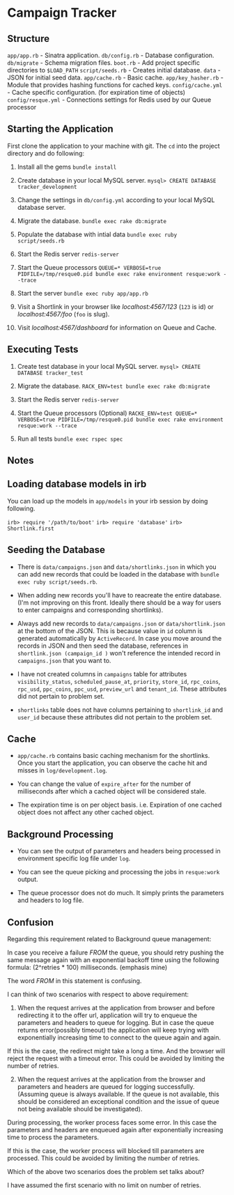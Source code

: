 Campaign Tracker
========

Structure
---------

`app/app.rb`        - Sinatra application.
`db/config.rb`      - Database configuration.
`db/migrate`        - Schema migration files.
`boot.rb`           - Add project specific directories to `$LOAD_PATH`
`script/seeds.rb`   - Creates initial database.
`data`              - JSON for initial seed data.
`app/cache.rb`      - Basic cache.
`app/key_hasher.rb` - Module that provides hashing functions for cached keys.
`config/cache.yml`  - Cache specific configuration. (for expiration time of objects)
`config/resque.yml` - Connections settings for Redis used by our Queue processor

Starting the Application
---------

First clone the application to your machine with git. The `cd` into the project directory and do following:

1. Install all the gems
  `bundle install`

2. Create database in your local MySQL server.
  `mysql> CREATE DATABASE tracker_development`

3. Change the settings in `db/config.yml` according to your local MySQL database server.

4. Migrate the database.
  `bundle exec rake db:migrate`

5. Populate the database with intial data
  `bundle exec ruby script/seeds.rb`

6. Start the Redis server
   `redis-server`

7. Start the Queue processors
   `QUEUE=* VERBOSE=true PIDFILE=/tmp/resque0.pid bundle exec rake environment resque:work --trace`

8. Start the server
  `bundle exec ruby app/app.rb`

9. Visit a Shortlink in your browser like *localhost:4567/123* (`123` is id) or *localhost:4567/foo* (`foo` is slug).

10. Visit *localhost:4567/dashboard* for information on Queue and Cache.

Executing Tests
---------

1. Create test database in your local MySQL server.
  `mysql> CREATE DATABASE tracker_test`

2. Migrate the database.
  `RACK_ENV=test bundle exec rake db:migrate`

3. Start the Redis server
   `redis-server`

7. Start the Queue processors (Optional)
   `RACKE_ENV=test QUEUE=* VERBOSE=true PIDFILE=/tmp/resque0.pid bundle exec rake environment resque:work --trace`

4. Run all tests
  `bundle exec rspec spec`

Notes
---------

Loading database models in irb
---------

You can load up the models in `app/models` in your irb session by doing following.

  `irb> require '/path/to/boot'`
  `irb> require 'database'`
  `irb> Shortlink.first`

Seeding the Database
---------

- There is `data/campaigns.json` and `data/shortlinks.json` in which you can add new records that could be loaded in the database with `bundle exec ruby script/seeds.rb`.

- When adding new records you'll have to reacreate the entire database. (I'm not improving on this front. Ideally there should be a way for users to enter campaigns and corresponding shortlinks).

- Always add new records to `data/campaigns.json` or `data/shortlink.json` at the bottom of the JSON. This is because value in `id` column is generated automatically by `ActiveRecord`. In case you move around the records in JSON and then seed the database, references in `shortlink.json (campaign_id )` won't reference the intended record in `campaigns.json` that you want to.

- I have not created columns in `campaigns` table for attributes `visibility_status`, `scheduled_pause_at`, `priority`, `store_id`, `rpc_coins`, `rpc_usd`, `ppc_coins`, `ppc_usd`, `preview_url` and `tenant_id`. These attributes did not pertain to problem set.

- `shortlinks` table does not have columns pertaining to `shortlink_id` and `user_id` because these attributes did not pertain to the problem set.

Cache
---------

- `app/cache.rb` contains basic caching mechanism for the shortlinks. Once you start the application, you can observe the cache hit and misses in `log/development.log`.

- You can change the value of `expire_after` for the number of milliseconds after which a cached object will be considered stale.

- The expiration time is on per object basis. i.e. Expiration of one cached object does not affect any other cached object.

Background Processing
---------

- You can see the output of parameters and headers being processed in environment specific log file under `log`.

- You can see the queue picking and processing the jobs in `resque:work` output.

- The queue processor does not do much. It simply prints the parameters and headers to log file.


Confusion
---------

Regarding this requirement related to Background queue management:

In case you receive a failure _FROM_ the queue, you should retry
pushing the same message again with an exponential backoff time using
the following formula: (2^retries * 100) milliseconds. (emphasis mine)

The word _FROM_ in this statement is confusing.

I can think of two scenarios with respect to above requirement:

1. When the request arrives at the application from browser and before
redirecting it to the offer url, application will try to enqueue the
parameters and headers to queue for logging. But in case the queue
returns error(possibly timeout) the application will keep trying with
exponentially increasing time to connect to the queue again and again.

If this is the case, the redirect might take a long a time. And the
browser will reject the request with a timeout error. This could be
avoided by limiting the number of retries.

2. When the request arrives at the application from the browser and
parameters and headers are queued for logging successfully. (Assuming
queue is always available. If the queue is not available, this should
be considered an exceptional condition and the issue of queue not
being available should be investigated).

During processing, the worker process faces some error. In this case
the parameters and headers are enqueued again after exponentially
increasing time to process the parameters.

If this is the case, the worker process will blocked till parameters
are processed. This could be avoided by limiting the number of
retries.

Which of the above two scenarios does the problem set talks about?

I have assumed the first scenario with no limit on number of retries.
